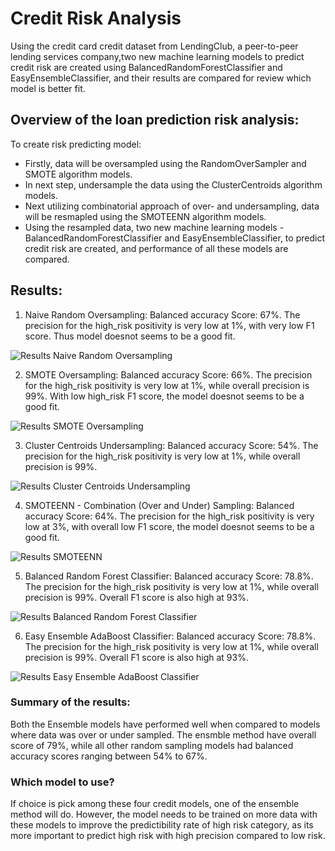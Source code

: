 # Credit Risk Analysis

Using the credit card credit dataset from LendingClub, a peer-to-peer lending services company,two new machine learning models to predict credit risk are created using BalancedRandomForestClassifier and EasyEnsembleClassifier, and their results are compared for review which model is better fit.

## Overview of the loan prediction risk analysis:

To create risk predicting model:
  - Firstly, data will be oversampled using the RandomOverSampler and SMOTE algorithm models. 
  - In next step, undersample the data using the ClusterCentroids algorithm models.
  - Next utilizing combinatorial approach of over- and undersampling, data will be resmapled using the SMOTEENN algorithm models.
  - Using the resampled data, two new machine learning models - BalancedRandomForestClassifier and EasyEnsembleClassifier, to predict credit risk are created, and       performance of all these models are compared.

## Results:

 1. Naive Random Oversampling: Balanced accuracy Score: 67%. The precision for the high_risk positivity is very low  at 1%, with very low F1 score. Thus model doesnot seems to be a good fit.
 
![Results Naive Random Oversampling]()

  2. SMOTE Oversampling: Balanced accuracy Score: 66%. The precision for the high_risk positivity is very low  at 1%, while overall precision is 99%. With low high_risk F1 score, the model doesnot seems to be a good fit.
  
![Results SMOTE Oversampling]()
 
  3. Cluster Centroids Undersampling: Balanced accuracy Score: 54%. The precision for the high_risk positivity is very low  at 1%, while overall precision is 99%.
  
![Results Cluster Centroids Undersampling]() 
 
  4. SMOTEENN - Combination (Over and Under) Sampling: Balanced accuracy Score: 64%. The precision for the high_risk positivity is very low  at 3%, with overall  low F1 score, the model doesnot seems to be a good fit.

![Results SMOTEENN]()

  5. Balanced Random Forest Classifier: Balanced accuracy Score: 78.8%. The precision for the high_risk positivity is very low  at 1%, while overall precision is 99%. Overall F1 score is also high at 93%.
  
![Results Balanced Random Forest Classifier]()  

  6. Easy Ensemble AdaBoost Classifier: Balanced accuracy Score: 78.8%. The precision for the high_risk positivity is very low  at 1%, while overall precision is 99%. Overall F1 score is also high at 93%.
  
![Results Easy Ensemble AdaBoost Classifier]()

### Summary of the results:
Both the Ensemble models have performed well when compared to models where data was over or under sampled. The ensmble method have overall score of 79%, while all other random sampling models had balanced accuracy scores ranging between 54% to 67%.

### Which model to use?
If choice is pick among these four credit models, one of the ensemble method will do. However, the model needs to be trained on more data with these models to improve the predictibility rate of high risk category, as its more important to predict high risk with high precision compared to low risk.
